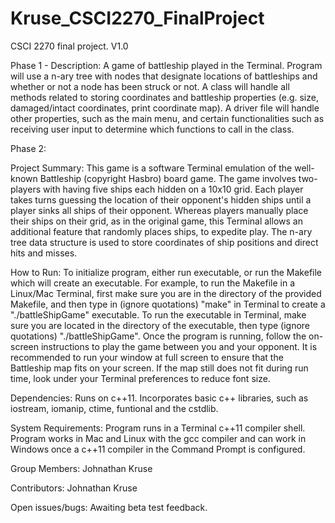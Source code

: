 # Kruse_CSCI2270_FinalProject
CSCI 2270 final project. V1.0

Phase 1 - Description:
A game of battleship played in the Terminal. Program will use a n-ary tree with nodes that designate locations of battleships and whether or not a node has been struck or not. A class will handle all methods related to storing coordinates and battleship properties (e.g. size, damaged/intact coordinates, print coordinate map). A driver file will handle other properties, such as the main menu, and certain functionalities such as receiving user input to determine which functions to call in the class.

Phase 2:

Project Summary:
This game is a software Terminal emulation of the well-known Battleship (copyright Hasbro) board game. The game involves two-players with having five ships each hidden on a 10x10 grid. Each player takes turns guessing the location of their opponent's hidden ships until a player sinks all ships of their opponent. Whereas players manually place their ships on their grid, as in the original game, this Terminal allows an additional feature that randomly places ships, to expedite play. The n-ary tree data structure is used to store coordinates of ship positions and direct hits and misses.

How to Run:
To initialize program, either run executable, or run the Makefile which will create an executable. For example, to run the Makefile in a Linux/Mac Terminal, first make sure you are in the directory of the provided Makefile, and then type in (ignore quotations) "make" in Terminal to create a "./battleShipGame" executable. To run the executable in Terminal, make sure you are located in the directory of the executable, then type (ignore quotations) "./battleShipGame". Once the program is running, follow the on-screen instructions to play the game between you and your opponent. It is recommended to run your window at full screen to ensure that the Battleship map fits on your screen. If the map still does not fit during run time, look under your Terminal preferences to reduce font size.

Dependencies:
Runs on c++11. Incorporates basic c++ libraries, such as iostream, iomanip, ctime, funtional and the cstdlib.

System Requirements:
Program runs in a Terminal c++11 compiler shell. Program works in Mac and Linux with the gcc compiler and can work in Windows once a c++11 compiler in the Command Prompt is configured.

Group Members:
Johnathan Kruse

Contributors:
Johnathan Kruse

Open issues/bugs:
Awaiting beta test feedback.
